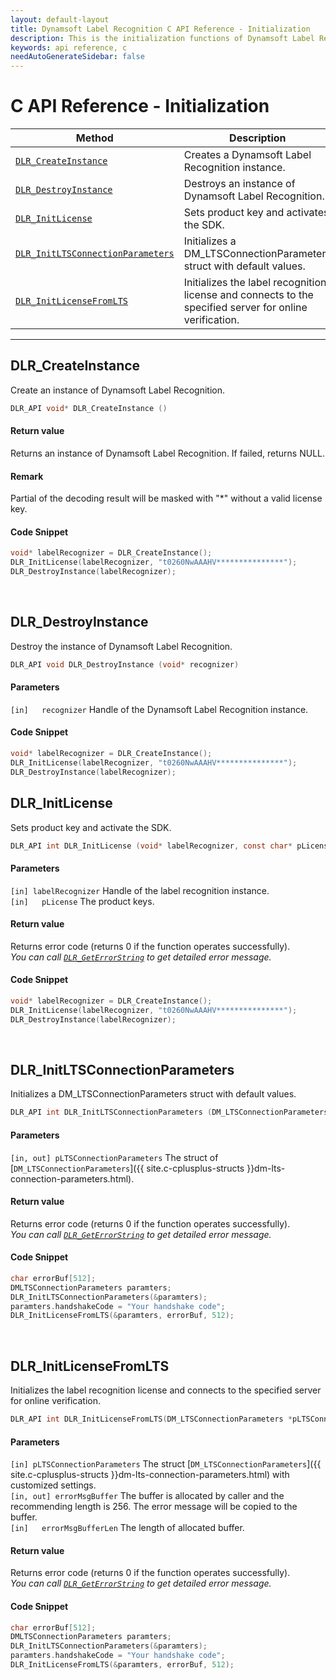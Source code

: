 ```yaml
---
layout: default-layout
title: Dynamsoft Label Recognition C API Reference - Initialization
description: This is the initialization functions of Dynamsoft Label Recognition for C API Reference.
keywords: api reference, c
needAutoGenerateSidebar: false
---
```


# C API Reference - Initialization

| Method               | Description |
|----------------------|-------------|
  | [`DLR_CreateInstance`](#dlr_createinstance) | Creates a Dynamsoft Label Recognition instance. |
  | [`DLR_DestroyInstance`](#dlr_destroyinstance) | Destroys an instance of Dynamsoft Label Recognition. |
  | [`DLR_InitLicense`](#dlr_initlicense) | Sets product key and activates the SDK. |
  | [`DLR_InitLTSConnectionParameters`](#dlr_initltsconnectionparameters) | Initializes a DM_LTSConnectionParameters struct with default values. |
  | [`DLR_InitLicenseFromLTS`](#dlr_initlicensefromlts) | Initializes the label recognition license and connects to the specified server for online verification. |

  ---


## DLR_CreateInstance
Create an instance of Dynamsoft Label Recognition.


```c
DLR_API void* DLR_CreateInstance ()	
```   

#### Return value
Returns an instance of Dynamsoft Label Recognition. If failed, returns NULL.


#### Remark
Partial of the decoding result will be masked with "\*" without a valid license key.

#### Code Snippet
```c
void* labelRecognizer = DLR_CreateInstance();
DLR_InitLicense(labelRecognizer, "t0260NwAAAHV***************");
DLR_DestroyInstance(labelRecognizer);
```


&nbsp;





## DLR_DestroyInstance
Destroy the instance of Dynamsoft Label Recognition.

```c
DLR_API void DLR_DestroyInstance (void* recognizer)	
```   
   
#### Parameters
`[in]	recognizer` Handle of the Dynamsoft Label Recognition instance.

#### Code Snippet
```c
void* labelRecognizer = DLR_CreateInstance();
DLR_InitLicense(labelRecognizer, "t0260NwAAAHV***************");
DLR_DestroyInstance(labelRecognizer);
```

## DLR_InitLicense
Sets product key and activate the SDK.

```c
DLR_API int DLR_InitLicense (void* labelRecognizer, const char* pLicense)
```   
   
#### Parameters
`[in] labelRecognizer` Handle of the label recognition instance.   
`[in]	pLicense` The product keys.

#### Return value
Returns error code (returns 0 if the function operates successfully).    
*You can call [`DLR_GetErrorString`](general.md#dlr_geterrorstring) to get detailed error message.*

#### Code Snippet
```c
void* labelRecognizer = DLR_CreateInstance();
DLR_InitLicense(labelRecognizer, "t0260NwAAAHV***************");
DLR_DestroyInstance(labelRecognizer);
```

&nbsp;


## DLR_InitLTSConnectionParameters
Initializes a DM_LTSConnectionParameters struct with default values.

```c
DLR_API int DLR_InitLTSConnectionParameters (DM_LTSConnectionParameters *pLTSConnectionParameters)
```   

#### Parameters
`[in, out] pLTSConnectionParameters` The struct of [`DM_LTSConnectionParameters`]({{ site.c-cplusplus-structs }}dm-lts-connection-parameters.html).   

#### Return value
Returns error code (returns 0 if the function operates successfully).    
*You can call [`DLR_GetErrorString`](general.md#dlr_geterrorstring) to get detailed error message.*

#### Code Snippet
```c
char errorBuf[512];
DMLTSConnectionParameters paramters;
DLR_InitLTSConnectionParameters(&paramters);
paramters.handshakeCode = "Your handshake code";
DLR_InitLicenseFromLTS(&paramters, errorBuf, 512);
```

&nbsp;

## DLR_InitLicenseFromLTS
Initializes the label recognition license and connects to the specified server for online verification.

```c
DLR_API int DLR_InitLicenseFromLTS(DM_LTSConnectionParameters *pLTSConnectionParameters, char errorMsgBuffer[], const int errorMsgBufferLen)
```   

#### Parameters
`[in] pLTSConnectionParameters` The struct [`DM_LTSConnectionParameters`]({{ site.c-cplusplus-structs }}dm-lts-connection-parameters.html) with customized settings.   
`[in, out] errorMsgBuffer` The buffer is allocated by caller and the recommending length is 256. The error message will be copied to the buffer.  
`[in]	errorMsgBufferLen` The length of allocated buffer.  

#### Return value
Returns error code (returns 0 if the function operates successfully).    
*You can call [`DLR_GetErrorString`](general.md#dlr_geterrorstring) to get detailed error message.*

#### Code Snippet
```c
char errorBuf[512];
DMLTSConnectionParameters paramters;
DLR_InitLTSConnectionParameters(&paramters);
paramters.handshakeCode = "Your handshake code";
DLR_InitLicenseFromLTS(&paramters, errorBuf, 512);
```

&nbsp;

